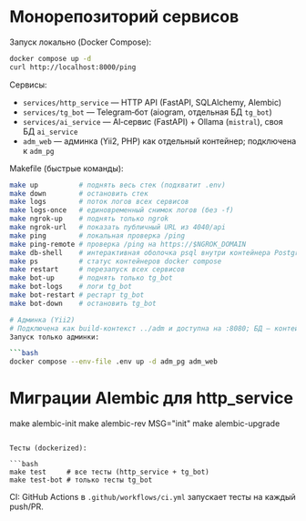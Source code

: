 # Монорепозиторий сервисов

Запуск локально (Docker Compose):

```bash
docker compose up -d
curl http://localhost:8000/ping
```

Сервисы:
- `services/http_service` — HTTP API (FastAPI, SQLAlchemy, Alembic)
- `services/tg_bot` — Telegram‑бот (aiogram, отдельная БД `tg_bot`)
- `services/ai_service` — AI‑сервис (FastAPI) + Ollama (`mistral`), своя БД `ai_service`
- `adm_web` — админка (Yii2, PHP) как отдельный контейнер; подключена к `adm_pg`

Makefile (быстрые команды):

```bash
make up          # поднять весь стек (подхватит .env)
make down        # остановить стек
make logs        # поток логов всех сервисов
make logs-once   # единовременный снимок логов (без -f)
make ngrok-up    # поднять только ngrok
make ngrok-url   # показать публичный URL из 4040/api
make ping        # локальная проверка /ping
make ping-remote # проверка /ping на https://$NGROK_DOMAIN
make db-shell    # интерактивная оболочка psql внутри контейнера Postgres
make ps          # статус контейнеров docker compose
make restart     # перезапуск всех сервисов
make bot-up      # поднять только tg_bot
make bot-logs    # логи tg_bot
make bot-restart # рестарт tg_bot
make bot-down    # остановить tg_bot

# Админка (Yii2)
# Подключена как build‑контекст ../adm и доступна на :8080; БД — контейнер `adm_pg` (5544->5432)
Запуск только админки:

```bash
docker compose --env-file .env up -d adm_pg adm_web
```

# Миграции Alembic для http_service
make alembic-init
make alembic-rev MSG="init"
make alembic-upgrade
```

Тесты (dockerized):

```bash
make test     # все тесты (http_service + tg_bot)
make test-bot # только тесты tg_bot
```

CI: GitHub Actions в `.github/workflows/ci.yml` запускает тесты на каждый push/PR.

